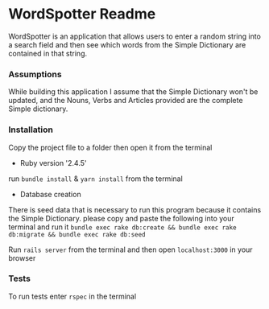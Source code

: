 # WordSpotter Readme

WordSpotter is an application that allows users to enter a random string into a search field and then see which words from the Simple Dictionary are contained in that string.

### Assumptions

While building this application I assume that the Simple Dictionary won't be updated, and the Nouns, Verbs and Articles provided are the complete Simple dictionary.

### Installation

Copy the project file to a folder then open it from the terminal

* Ruby version '2.4.5'

run `bundle install` & `yarn install` from the terminal

* Database creation

There is seed data that is necessary to run this program because it contains the Simple Dictionary. please copy and paste the following into your terminal and run it `bundle exec rake db:create && bundle exec rake db:migrate && bundle exec rake db:seed`

Run `rails server` from the terminal and then open `localhost:3000` in your browser

### Tests

To run tests enter `rspec` in the terminal
